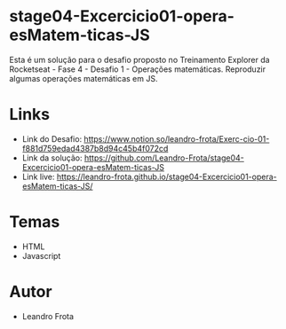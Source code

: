 # stage04-Excercicio01-opera-esMatem-ticas-JS
Esta é um solução para o desafio proposto no Treinamento Explorer da Rocketseat - Fase 4 - Desafio 1  - Operações matemáticas. 
Reproduzir algumas operações matemáticas em JS.

# Links

- Link do Desafio: https://www.notion.so/leandro-frota/Exerc-cio-01-f881d759edad4387b8d94c45b4f072cd
- Link da solução: https://github.com/Leandro-Frota/stage04-Excercicio01-opera-esMatem-ticas-JS
- Link live: https://leandro-frota.github.io/stage04-Excercicio01-opera-esMatem-ticas-JS/

# Temas
- HTML
- Javascript
# Autor
- Leandro Frota

